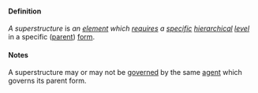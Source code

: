 #### Definition

*A superstructure* is *an [element](https://github.com/gcassel/Modular-Organization-Terminology/blob/master/terms/element.md) which [requires](https://github.com/gcassel/Modular-Organization-Terminology/blob/master/terms/require.md) a [specific](https://github.com/gcassel/Modular-Organization-Terminology/blob/master/terms/specific.md) [hierarchical](https://github.com/gcassel/Modular-Organization-Terminology/blob/master/terms/hierarchy.md) [level](https://github.com/gcassel/Modular-Organizing-Terminology/blob/master/terms/level.md)* in a specific ([parent](https://github.com/gcassel/Modular-Organization-Terminology/blob/master/terms/parent.md)) [form](https://github.com/gcassel/Modular-Organization-Terminology/blob/master/terms/form.md).

#### Notes

A superstructure may or may not be [governed](https://github.com/gcassel/Modular-Organization-Terminology/blob/master/terms/govern.md) by the same [agent](https://github.com/gcassel/Modular-Organization-Terminology/blob/master/terms/agent.md) which governs its parent form.  
